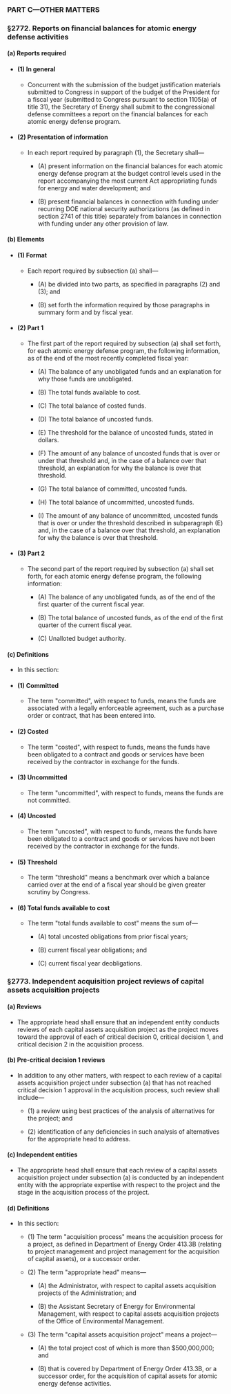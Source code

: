### PART C—OTHER MATTERS

### §2772. Reports on financial balances for atomic energy defense activities
#### (a) Reports required
* #### (1) In general
  * Concurrent with the submission of the budget justification materials submitted to Congress in support of the budget of the President for a fiscal year (submitted to Congress pursuant to section 1105(a) of title 31), the Secretary of Energy shall submit to the congressional defense committees a report on the financial balances for each atomic energy defense program.

* #### (2) Presentation of information
  * In each report required by paragraph (1), the Secretary shall—

    * (A) present information on the financial balances for each atomic energy defense program at the budget control levels used in the report accompanying the most current Act appropriating funds for energy and water development; and

    * (B) present financial balances in connection with funding under recurring DOE national security authorizations (as defined in section 2741 of this title) separately from balances in connection with funding under any other provision of law.

#### (b) Elements
* #### (1) Format
  * Each report required by subsection (a) shall—

    * (A) be divided into two parts, as specified in paragraphs (2) and (3); and

    * (B) set forth the information required by those paragraphs in summary form and by fiscal year.

* #### (2) Part 1
  * The first part of the report required by subsection (a) shall set forth, for each atomic energy defense program, the following information, as of the end of the most recently completed fiscal year:

    * (A) The balance of any unobligated funds and an explanation for why those funds are unobligated.

    * (B) The total funds available to cost.

    * (C) The total balance of costed funds.

    * (D) The total balance of uncosted funds.

    * (E) The threshold for the balance of uncosted funds, stated in dollars.

    * (F) The amount of any balance of uncosted funds that is over or under that threshold and, in the case of a balance over that threshold, an explanation for why the balance is over that threshold.

    * (G) The total balance of committed, uncosted funds.

    * (H) The total balance of uncommitted, uncosted funds.

    * (I) The amount of any balance of uncommitted, uncosted funds that is over or under the threshold described in subparagraph (E) and, in the case of a balance over that threshold, an explanation for why the balance is over that threshold.

* #### (3) Part 2
  * The second part of the report required by subsection (a) shall set forth, for each atomic energy defense program, the following information:

    * (A) The balance of any unobligated funds, as of the end of the first quarter of the current fiscal year.

    * (B) The total balance of uncosted funds, as of the end of the first quarter of the current fiscal year.

    * (C) Unalloted budget authority.

#### (c) Definitions
* In this section:

* #### (1) Committed
  * The term "committed", with respect to funds, means the funds are associated with a legally enforceable agreement, such as a purchase order or contract, that has been entered into.

* #### (2) Costed
  * The term "costed", with respect to funds, means the funds have been obligated to a contract and goods or services have been received by the contractor in exchange for the funds.

* #### (3) Uncommitted
  * The term "uncommitted", with respect to funds, means the funds are not committed.

* #### (4) Uncosted
  * The term "uncosted", with respect to funds, means the funds have been obligated to a contract and goods or services have not been received by the contractor in exchange for the funds.

* #### (5) Threshold
  * The term "threshold" means a benchmark over which a balance carried over at the end of a fiscal year should be given greater scrutiny by Congress.

* #### (6) Total funds available to cost
  * The term "total funds available to cost" means the sum of—

    * (A) total uncosted obligations from prior fiscal years;

    * (B) current fiscal year obligations; and

    * (C) current fiscal year deobligations.

### §2773. Independent acquisition project reviews of capital assets acquisition projects
#### (a) Reviews
* The appropriate head shall ensure that an independent entity conducts reviews of each capital assets acquisition project as the project moves toward the approval of each of critical decision 0, critical decision 1, and critical decision 2 in the acquisition process.

#### (b) Pre-critical decision 1 reviews
* In addition to any other matters, with respect to each review of a capital assets acquisition project under subsection (a) that has not reached critical decision 1 approval in the acquisition process, such review shall include—

  * (1) a review using best practices of the analysis of alternatives for the project; and

  * (2) identification of any deficiencies in such analysis of alternatives for the appropriate head to address.

#### (c) Independent entities
* The appropriate head shall ensure that each review of a capital assets acquisition project under subsection (a) is conducted by an independent entity with the appropriate expertise with respect to the project and the stage in the acquisition process of the project.

#### (d) Definitions
* In this section:

  * (1) The term "acquisition process" means the acquisition process for a project, as defined in Department of Energy Order 413.3B (relating to project management and project management for the acquisition of capital assets), or a successor order.

  * (2) The term "appropriate head" means—

    * (A) the Administrator, with respect to capital assets acquisition projects of the Administration; and

    * (B) the Assistant Secretary of Energy for Environmental Management, with respect to capital assets acquisition projects of the Office of Environmental Management.


  * (3) The term "capital assets acquisition project" means a project—

    * (A) the total project cost of which is more than $500,000,000; and

    * (B) that is covered by Department of Energy Order 413.3B, or a successor order, for the acquisition of capital assets for atomic energy defense activities.